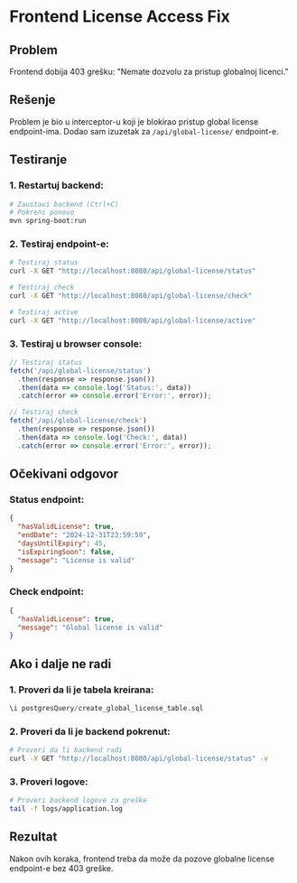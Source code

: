 # Frontend License Access Fix

## Problem
Frontend dobija 403 grešku: "Nemate dozvolu za pristup globalnoj licenci."

## Rešenje
Problem je bio u interceptor-u koji je blokirao pristup global license endpoint-ima. Dodao sam izuzetak za `/api/global-license/` endpoint-e.

## Testiranje

### 1. **Restartuj backend:**
```bash
# Zaustavi backend (Ctrl+C)
# Pokreni ponovo
mvn spring-boot:run
```

### 2. **Testiraj endpoint-e:**
```bash
# Testiraj status
curl -X GET "http://localhost:8080/api/global-license/status"

# Testiraj check
curl -X GET "http://localhost:8080/api/global-license/check"

# Testiraj active
curl -X GET "http://localhost:8080/api/global-license/active"
```

### 3. **Testiraj u browser console:**
```javascript
// Testiraj status
fetch('/api/global-license/status')
  .then(response => response.json())
  .then(data => console.log('Status:', data))
  .catch(error => console.error('Error:', error));

// Testiraj check
fetch('/api/global-license/check')
  .then(response => response.json())
  .then(data => console.log('Check:', data))
  .catch(error => console.error('Error:', error));
```

## Očekivani odgovor

### **Status endpoint:**
```json
{
  "hasValidLicense": true,
  "endDate": "2024-12-31T23:59:59",
  "daysUntilExpiry": 45,
  "isExpiringSoon": false,
  "message": "License is valid"
}
```

### **Check endpoint:**
```json
{
  "hasValidLicense": true,
  "message": "Global license is valid"
}
```

## Ako i dalje ne radi

### 1. **Proveri da li je tabela kreirana:**
```sql
\i postgresQuery/create_global_license_table.sql
```

### 2. **Proveri da li je backend pokrenut:**
```bash
# Proveri da li backend radi
curl -X GET "http://localhost:8080/api/global-license/status" -v
```

### 3. **Proveri logove:**
```bash
# Proveri backend logove za greške
tail -f logs/application.log
```

## Rezultat

Nakon ovih koraka, frontend treba da može da pozove globalne license endpoint-e bez 403 greške.
